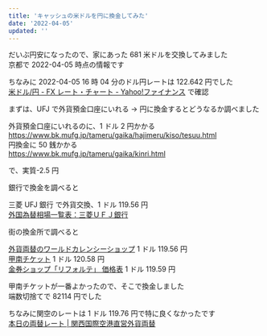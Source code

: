 ```yaml
---
title: 'キャッシュの米ドルを円に換金してみた'
date: '2022-04-05'
updated: ''
---
```


だいぶ円安になったので、家にあった 681 米ドルを交換してみました  
京都で 2022-04-05 時点の情報です

ちなみに 2022-04-05 16 時 04 分のドル円レートは 122.642 円でした  
[米ドル/円 \- FX レート・チャート \- Yahoo\!ファイナンス](https://info.finance.yahoo.co.jp/fx/detail/?code=usdjpy) で確認

まずは、UFJ で外貨預金口座にいれる -> 円に換金するとどうなるか調べました

外貨預金口座にいれるのに、1 ドル 2 円かかる  
https://www.bk.mufg.jp/tameru/gaika/hajimeru/kiso/tesuu.html  
円換金に 50 銭かかる  
https://www.bk.mufg.jp/tameru/gaika/kinri.html

で、実質-2.5 円

銀行で換金を調べると

三菱 UFJ 銀行 で外貨交換、1 ドル 119.56 円  
[外国為替相場一覧表：三菱ＵＦＪ銀行](https://www.bk.mufg.jp/ippan/kinri/list_j/kinri/kawase.html)

街の換金所で調べると

[外貨両替のワールドカレンシーショップ](https://www.tokyo-card.co.jp/wcs/rate.php) 1 ドル 119.56 円  
[甲南チケット](https://www.kounan.com/exchange/) 1 ドル 120.58 円  
[金券ショップ「リフォルテ」 価格表](https://www.reforte.com/price/exchange/index.html) 1 ドル 119.59 円

甲南チケットが一番よかったので、そこで換金しました  
端数切捨てで 82114 円でした

ちなみに関空のレートは 1 ドル 119.76 円で特に良くなかったです  
[本日の両替レート | 関西国際空港直営外貨両替](http://www.kaakix.co.jp/exchange/rate.html)
